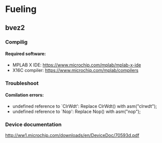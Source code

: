 # Fueling

## bvez2

### Compilig

#### Required software:
- MPLAB X IDE: https://www.microchip.com/mplab/mplab-x-ide
- X16C compiler: https://www.microchip.com/mplab/compilers

### Troubleshoot
####  Comilation errors:
- undefined reference to `ClrWdt': Replace ClrWdt() with asm("clrwdt");
- undefined reference to `Nop': Replace Nop()    with asm("nop");

### Device documentation
http://ww1.microchip.com/downloads/en/DeviceDoc/70593d.pdf

